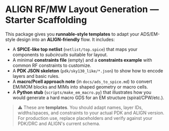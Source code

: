 # ALIGN RF/MW Layout Generation — Starter Scaffolding

This package gives you **runnable-style templates** to adapt your ADS/EM-style design into an **ALIGN-friendly** flow.
It includes:
- A **SPICE-like top netlist** (`netlist/top.spice`) that maps your components to *subcircuits* suitable for layout.
- A minimal **constraints file** (empty) and a **constraints example** with common RF constraints to customize.
- A **PDK JSON skeleton** (`pdk/sky130_like/*.json`) to show how to encode layers and basic rules.
- A **macro/Pcell approach note** (in `docs/ads_to_spice.md`) to convert EM/MOM blocks and MIMs into shaped geometry or macro cells.
- A **Python stub** (`scripts/make_em_macro.py`) that illustrates how you would generate a hard macro GDS for an EM structure (spiral/CPW/etc.).

> ⚠️ These are **templates**. You should adapt names, layer IDs, widths/spaces, and constraints to your actual PDK and ALIGN version.
> For production use, replace placeholders and verify against your PDK/DRC and ALIGN's current schema.
